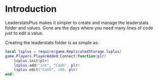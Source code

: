 # Introduction
LeaderstatsPlus makes it simpler to create and manage the leaderstats folder and values. Gone are the days where you need many lines of code just to edit
a value.

Creating the leaderstats folder is as simple as:
```lua
local lsplus = require(game.ReplicatedStorage.lsplus)
game.Players.PlayerAdded:Connect(function(plr)
    lsplus.init(plr)
    lsplus.add("int", "Cash", plr)
    lsplus.edit("Cash", 100, plr)
end)
```